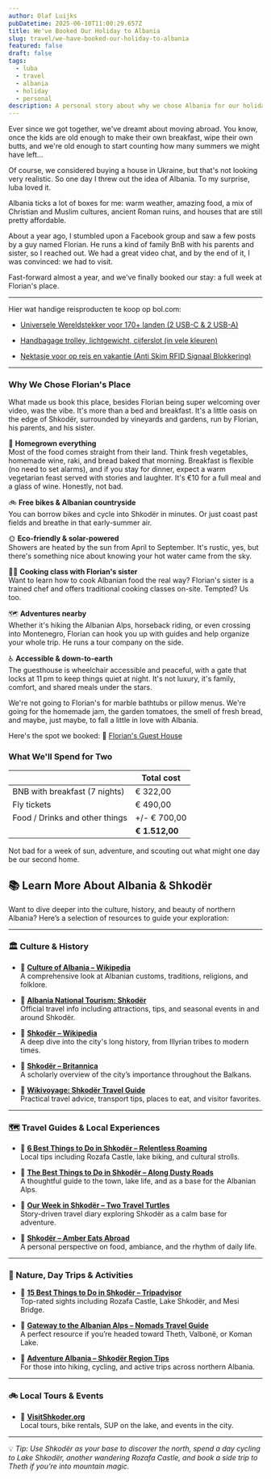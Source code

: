 ```yaml
---
author: Olaf Luijks
pubDatetime: 2025-06-10T11:00:29.657Z
title: We've Booked Our Holiday to Albania
slug: travel/we-have-booked-our-holiday-to-albania
featured: false
draft: false
tags:
  - luba
  - travel
  - albania
  - holiday
  - personal
description: A personal story about why we chose Albania for our holiday, and maybe more.
---
```


Ever since we got together, we've dreamt about moving abroad. You know, once the kids are old enough to make their own breakfast, wipe their own butts, and we're old enough to start counting how many summers we might have left...

Of course, we considered buying a house in Ukraine, but that's not looking very realistic. So one day I threw out the idea of Albania. To my surprise, luba loved it.

Albania ticks a lot of boxes for me: warm weather, amazing food, a mix of Christian and Muslim cultures, ancient Roman ruins, and houses that are still pretty affordable.

About a year ago, I stumbled upon a Facebook group and saw a few posts by a guy named Florian. He runs a kind of family BnB with his parents and sister, so I reached out. We had a great video chat, and by the end of it, I was convinced: we had to visit.

Fast-forward almost a year, and we've finally booked our stay: a full week at Florian's place.

---

Hier wat handige reisproducten te koop op bol.com:

- <a href="https://partner.bol.com/click/click?p=2&t=url&s=1455032&f=TXL&url=https%3A%2F%2Fwww.bol.com%2Fnl%2Fnl%2Fp%2Fglobetrek-wereldstekker-reisstekker-fast-charging-2-usb-c-2-usb-a-universele-wereldstekker-voor-170-landen-amerika-engeland-australie-zuid-amerika-azie-afrika-europa-wereldstekkers-zwart%2F9300000185815669%2F&name=GlobeTrek%C2%AE%20Wereldstekker%20-%20Reisstekker%20-%20Fast%20...">Universele Wereldstekker voor 170+ landen (2 USB-C & 2 USB-A)</a>

- <a href="https://partner.bol.com/click/click?p=2&t=url&s=1455032&f=TXL&url=https%3A%2F%2Fwww.bol.com%2Fnl%2Fnl%2Ff%2Fsuitsuit-koffer-reiskoffer-caretta-koffer%2F9300000178081704%2F&name=SUITSUIT%20Handbagage%20koffer%2053x35x20%20-%20Handbaga...">Handbagage trolley, lichtgewicht, cijferslot (in vele kleuren)</a>

- <a href="https://partner.bol.com/click/click?p=2&t=url&s=1455032&f=TXL&url=https%3A%2F%2Fwww.bol.com%2Fnl%2Fnl%2Ff%2F-%2F9300000209303563%2F&name=Nektasje%20-%20Anti%20Skim%20RFID%20Signaal%20Blokkering%20-...">Nektasje voor op reis en vakantie (Anti Skim RFID Signaal Blokkering)</a>

---

### Why We Chose Florian's Place

What made us book this place, besides Florian being super welcoming over video, was the vibe. It's more than a bed and breakfast. It's a little oasis on the edge of Shkodër, surrounded by vineyards and gardens, run by Florian, his parents, and his sister.

🍇 **Homegrown everything**  
Most of the food comes straight from their land. Think fresh vegetables, homemade wine, raki, and bread baked that morning. Breakfast is flexible (no need to set alarms), and if you stay for dinner, expect a warm vegetarian feast served with stories and laughter. It's €10 for a full meal and a glass of wine. Honestly, not bad.

🚲 **Free bikes & Albanian countryside**  
You can borrow bikes and cycle into Shkodër in minutes. Or just coast past fields and breathe in that early-summer air.

🌞 **Eco-friendly & solar-powered**  
Showers are heated by the sun from April to September. It's rustic, yes, but there's something nice about knowing your hot water came from the sky.

👩‍🍳 **Cooking class with Florian's sister**  
Want to learn how to cook Albanian food the real way? Florian's sister is a trained chef and offers traditional cooking classes on-site. Tempted? Us too.

🗺️ **Adventures nearby**  
Whether it's hiking the Albanian Alps, horseback riding, or even crossing into Montenegro, Florian can hook you up with guides and help organize your whole trip. He runs a tour company on the side.

♿ **Accessible & down-to-earth**  
The guesthouse is wheelchair accessible and peaceful, with a gate that locks at 11 pm to keep things quiet at night. It's not luxury, it's family, comfort, and shared meals under the stars.

We're not going to Florian's for marble bathtubs or pillow menus. We're going for the homemade jam, the garden tomatoes, the smell of fresh bread, and maybe, just maybe, to fall a little in love with Albania.

Here's the spot we booked: 🔗 [Florian's Guest House](https://www.hostelworld.com/hotels/p/46642/florian-s-guest-house/)

### What We'll Spend for Two

| &nbsp;                         | Total cost     |
| ------------------------------ | -------------- |
| BNB with breakfast (7 nights)  | € 322,00       |
| Fly tickets                    | € 490,00       |
| Food / Drinks and other things | +/- € 700,00   |
|                                | **€ 1.512,00** |

Not bad for a week of sun, adventure, and scouting out what might one day be our second home.

## 📚 Learn More About Albania & Shkodër

Want to dive deeper into the culture, history, and beauty of northern Albania? Here’s a selection of resources to guide your exploration:

---

### 🏛️ Culture & History

- 🔗 [**Culture of Albania – Wikipedia**](https://en.wikipedia.org/wiki/Culture_of_Albania)  
  A comprehensive look at Albanian customs, traditions, religions, and folklore.

- 🔗 [**Albania National Tourism: Shkodër**](https://www.albania.al/destination/shkodra)  
  Official travel info including attractions, tips, and seasonal events in and around Shkodër.

- 🔗 [**Shkodër – Wikipedia**](https://en.wikipedia.org/wiki/Shkod%C3%ABr)  
  A deep dive into the city's long history, from Illyrian tribes to modern times.

- 🔗 [**Shkodër – Britannica**](https://www.britannica.com/place/Shkoder)  
  A scholarly overview of the city’s importance throughout the Balkans.

- 🔗 [**Wikivoyage: Shkodër Travel Guide**](https://en.wikivoyage.org/wiki/Shkod%C3%ABr)  
  Practical travel advice, transport tips, places to eat, and visitor favorites.

---

### 🗺️ Travel Guides & Local Experiences

- 🔗 [**6 Best Things to Do in Shkodër – Relentless Roaming**](https://www.relentlessroaming.com/blog/things-to-do-shkoder-albania)  
  Local tips including Rozafa Castle, lake biking, and cultural strolls.

- 🔗 [**The Best Things to Do in Shkodër – Along Dusty Roads**](https://www.alongdustyroads.com/posts/things-to-do-in-shkoder)  
  A thoughtful guide to the town, lake life, and as a base for the Albanian Alps.

- 🔗 [**Our Week in Shkodër – Two Travel Turtles**](https://twotravelturtles.com/shkoder-albania/)  
  Story-driven travel diary exploring Shkodër as a calm base for adventure.

- 🔗 [**Shkodër – Amber Eats Abroad**](https://ambereatsabroad.com/shkoder-albania/)  
  A personal perspective on food, ambiance, and the rhythm of daily life.

---

### 🌄 Nature, Day Trips & Activities

- 🔗 [**15 Best Things to Do in Shkodër – Tripadvisor**](https://www.tripadvisor.com/Attractions-g2544056-Activities-Shkoder_Shkoder_County.html)  
  Top-rated sights including Rozafa Castle, Lake Shkodër, and Mesi Bridge.

- 🔗 [**Gateway to the Albanian Alps – Nomads Travel Guide**](https://nomadstravelguide.com/shkoder/)  
  A perfect resource if you’re headed toward Theth, Valbonë, or Koman Lake.

- 🔗 [**Adventure Albania – Shkodër Region Tips**](https://www.adventurealbaniatours.com/shkoder)  
  For those into hiking, cycling, and active trips across northern Albania.

---

### 🚲 Local Tours & Events

- 🔗 [**VisitShkoder.org**](https://visitshkoder.org)  
  Local tours, bike rentals, SUP on the lake, and events in the city.

---

💡 _Tip: Use Shkodër as your base to discover the north, spend a day cycling to Lake Shkodër, another wandering Rozafa Castle, and book a side trip to Theth if you’re into mountain magic._
